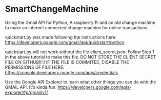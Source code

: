 # SmartChangeMachine
Using the Gmail API for Python, A raspberry Pi and an old change machine to make an internet connected change machine for online transactions.

quickstart.py was made following the instructions here: 
https://developers.google.com/gmail/api/quickstart/python

quickstart.py will not work without the file client_secret.json. Follow Step 1 in the above tutorial to make this file. DO NOT STORE THE CLIENT SECRET FILE ON GITHUB!!!!! IF THE FILE IS COMMITED, DISABLE THE PERMISSIONS OF FILE HERE:
 https://console.developers.google.com/apis/credentials

 Use the Google API Explorer to learn what other things you can do with the GMAIL API. It's kinda fun:
  https://developers.google.com/apis-explorer/#p/gmail/v1/
